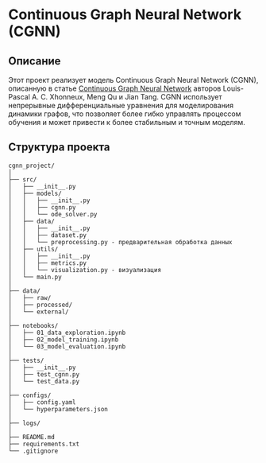 # Continuous Graph Neural Network (CGNN)

## Описание

Этот проект реализует модель Continuous Graph Neural Network (CGNN), описанную в статье [Continuous Graph Neural Network](https://arxiv.org/abs/2003.04407) авторов Louis-Pascal A. C. Xhonneux, Meng Qu и Jian Tang. CGNN использует непрерывные дифференциальные уравнения для моделирования динамики графов, что позволяет более гибко управлять процессом обучения и может привести к более стабильным и точным моделям.

## Структура проекта

```plaintext
cgnn_project/
│
├── src/
│   ├── __init__.py
│   ├── models/
│   │   ├── __init__.py
│   │   ├── cgnn.py
│   │   └── ode_solver.py
│   ├── data/
│   │   ├── __init__.py
│   │   ├── dataset.py
│   │   └── preprocessing.py - предварительная обработка данных
│   ├── utils/
│   │   ├── __init__.py
│   │   ├── metrics.py
│   │   └── visualization.py - визуализация 
│   └── main.py
│
├── data/
│   ├── raw/
│   ├── processed/
│   └── external/
│
├── notebooks/
│   ├── 01_data_exploration.ipynb
│   ├── 02_model_training.ipynb
│   └── 03_model_evaluation.ipynb
│
├── tests/
│   ├── __init__.py
│   ├── test_cgnn.py
│   └── test_data.py
│
├── configs/
│   ├── config.yaml
│   └── hyperparameters.json
│
├── logs/
│
├── README.md
├── requirements.txt
└── .gitignore

```
